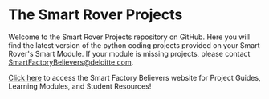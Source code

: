 # The Smart Rover Projects
Welcome to the Smart Rover Projects repository on GitHub. Here you will find the latest version of the python coding projects provided on your Smart Rover's Smart Module. If your module is missing projects, please contact [SmartFactoryBelievers@deloitte.com](mailto:smartfactorybelievers@deloitte.com).

[Click here]((https://smartfactorybelievers.deloitte.com/)) to access the Smart Factory Believers website for Project Guides, Learning Modules, and Student Resources!
